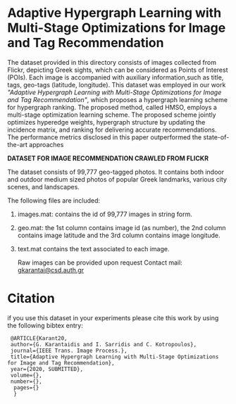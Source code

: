 #  Adaptive Hypergraph Learning with Multi-Stage Optimizations for Image and Tag Recommendation
   
  The dataset provided in this directory consists of images collected from Flickr, depicting Greek sights, which can be considered as Points of Interest (POIs). Each image is accompanied with auxiliary information,such as title, tags, geo-tags (latitude, longitude). This dataset was employed in our work *"Adaptive Hypergraph Learning with Multi-Stage Optimizations for Image and Tag Recommendation"*, which proposes a hypergraph learning scheme for hypergraph ranking. The proposed method, called HMSO, employs a multi-stage optimization learning scheme. The proposed scheme jointly optimizes hyperedge weights, hypergraph structure by updating the incidence matrix, and ranking for delivering accurate recommendations. The performance metrics disclosed in this paper outperformed the state-of-the-art approaches 
   
   
 **DATASET FOR IMAGE RECOMMENDATION CRAWLED FROM FLICKR**  
 

 
     
  The dataset consists of 99,777 geo-tagged photos. It contains both indoor and outdoor medium sized photos of popular Greek landmarks, various city scenes, and landscapes.

   The following files are included:

1) images.mat: contains the id of 99,777 images in string form.
2) geo.mat: the 1st column contains image id (as number), the 2nd column contains image latitude and the 3rd column contains image longitude.
3) text.mat contains the text associated to each image.

    Raw images can be provided upon request
 Contact mail: gkarantai@csd.auth.gr
		
		
		
# Citation
if you use this dataset in your experiments please cite this work by using the following bibtex entry:
     
     @ARTICLE{Karant20, 
     author={G. Karantaidis and I. Sarridis and C. Kotropoulos}, 
     journal={IEEE Trans. Image Process.}, 
     title={Adaptive Hypergraph Learning with Multi-Stage Optimizations for Image and Tag Recommendation}, 
     year={2020, SUBMITTED}, 
     volume={}, 
     number={}, 
      pages={} 
      }
  

